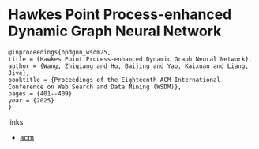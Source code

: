 # Hawkes Point Process-enhanced Dynamic Graph Neural Network

```
@inproceedings{hpdgnn_wsdm25,
title = {Hawkes Point Process-enhanced Dynamic Graph Neural Network},
author = {Wang, Zhiqiang and Hu, Baijing and Yao, Kaixuan and Liang, Jiye},
booktitle = {Proceedings of the Eighteenth ACM International Conference on Web Search and Data Mining (WSDM)},
pages = {401--409}
year = {2025}
}
```

links
- [acm](http://dl.acm.org/doi/10.1145/3701551.3703520)
